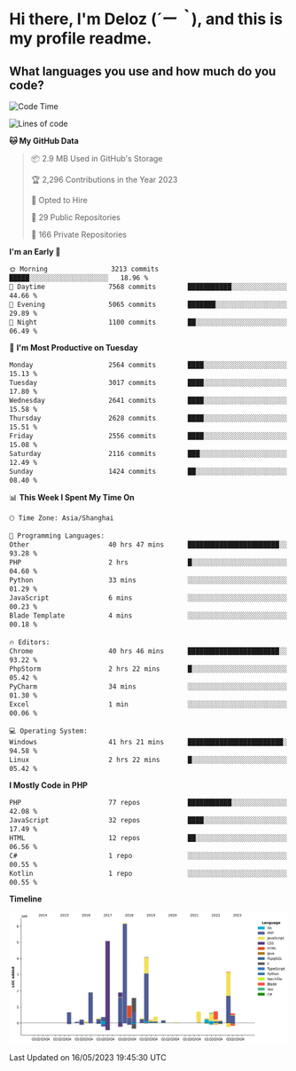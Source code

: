 # **Hi there, I'm Deloz (*´ー｀*), and this is my profile readme.**

## **What languages you use and how much do you code?**

<!--START_SECTION:waka-->
![Code Time](http://img.shields.io/badge/Code%20Time-1%2C462%20hrs%2024%20mins-blue)

![Lines of code](https://img.shields.io/badge/From%20Hello%20World%20I%27ve%20Written-30.7%20million%20lines%20of%20code-blue)

**🐱 My GitHub Data** 

> 📦 2.9 MB Used in GitHub's Storage 
 > 
> 🏆 2,296 Contributions in the Year 2023
 > 
> 💼 Opted to Hire
 > 
> 📜 29 Public Repositories 
 > 
> 🔑 166 Private Repositories 
 > 
**I'm an Early 🐤** 

```text
🌞 Morning                3213 commits        █████░░░░░░░░░░░░░░░░░░░░   18.96 % 
🌆 Daytime                7568 commits        ███████████░░░░░░░░░░░░░░   44.66 % 
🌃 Evening                5065 commits        ███████░░░░░░░░░░░░░░░░░░   29.89 % 
🌙 Night                  1100 commits        ██░░░░░░░░░░░░░░░░░░░░░░░   06.49 % 
```
📅 **I'm Most Productive on Tuesday** 

```text
Monday                   2564 commits        ████░░░░░░░░░░░░░░░░░░░░░   15.13 % 
Tuesday                  3017 commits        ████░░░░░░░░░░░░░░░░░░░░░   17.80 % 
Wednesday                2641 commits        ████░░░░░░░░░░░░░░░░░░░░░   15.58 % 
Thursday                 2628 commits        ████░░░░░░░░░░░░░░░░░░░░░   15.51 % 
Friday                   2556 commits        ████░░░░░░░░░░░░░░░░░░░░░   15.08 % 
Saturday                 2116 commits        ███░░░░░░░░░░░░░░░░░░░░░░   12.49 % 
Sunday                   1424 commits        ██░░░░░░░░░░░░░░░░░░░░░░░   08.40 % 
```


📊 **This Week I Spent My Time On** 

```text
🕑︎ Time Zone: Asia/Shanghai

💬 Programming Languages: 
Other                    40 hrs 47 mins      ███████████████████████░░   93.28 % 
PHP                      2 hrs               █░░░░░░░░░░░░░░░░░░░░░░░░   04.60 % 
Python                   33 mins             ░░░░░░░░░░░░░░░░░░░░░░░░░   01.29 % 
JavaScript               6 mins              ░░░░░░░░░░░░░░░░░░░░░░░░░   00.23 % 
Blade Template           4 mins              ░░░░░░░░░░░░░░░░░░░░░░░░░   00.18 % 

🔥 Editors: 
Chrome                   40 hrs 46 mins      ███████████████████████░░   93.22 % 
PhpStorm                 2 hrs 22 mins       █░░░░░░░░░░░░░░░░░░░░░░░░   05.42 % 
PyCharm                  34 mins             ░░░░░░░░░░░░░░░░░░░░░░░░░   01.30 % 
Excel                    1 min               ░░░░░░░░░░░░░░░░░░░░░░░░░   00.06 % 

💻 Operating System: 
Windows                  41 hrs 21 mins      ████████████████████████░   94.58 % 
Linux                    2 hrs 22 mins       █░░░░░░░░░░░░░░░░░░░░░░░░   05.42 % 
```

**I Mostly Code in PHP** 

```text
PHP                      77 repos            ███████████░░░░░░░░░░░░░░   42.08 % 
JavaScript               32 repos            ████░░░░░░░░░░░░░░░░░░░░░   17.49 % 
HTML                     12 repos            ██░░░░░░░░░░░░░░░░░░░░░░░   06.56 % 
C#                       1 repo              ░░░░░░░░░░░░░░░░░░░░░░░░░   00.55 % 
Kotlin                   1 repo              ░░░░░░░░░░░░░░░░░░░░░░░░░   00.55 % 
```



**Timeline**

![Lines of Code chart](https://raw.githubusercontent.com/deloz/deloz/main/assets/bar_graph.png)


 Last Updated on 16/05/2023 19:45:30 UTC
<!--END_SECTION:waka-->
